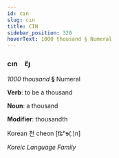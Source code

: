 ```yaml
---
id: cın
slug: cın
title: CIN
sidebar_position: 320
hoverText: 1000 thousand § Numeral
---
```


### cın&emsp;<span kind="abugida">ꞇ̃ȷ</span>

*1000 thousand* **§** Numeral

**Verb**: to be a thousand

**Noun**: a thousand

**Modifier**: thousandth

Korean 천 cheon [t͡ɕʰɘ(ː)n]

*Koreic Language Family*